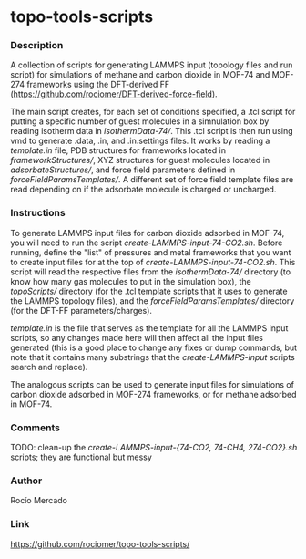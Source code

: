 # topo-tools-scripts

### Description
A collection of scripts for generating LAMMPS input 
(topology files and run script) for 
simulations of methane and carbon dioxide in MOF-74 and MOF-274 frameworks 
using the DFT-derived FF (https://github.com/rociomer/DFT-derived-force-field).

The main script creates, for each set
of conditions specified, a .tcl script for putting a specific number of guest 
molecules in a simnulation box by reading isotherm data in *isothermData-74/*.
This .tcl script is then run using vmd to generate .data, .in, and 
.in.settings files. It works by reading a *template.in* file, PDB structures 
for frameworks located in *frameworkStructures/*, XYZ structures for guest 
molecules located in *adsorbateStructures/*, and force field parameters 
defined in *forceFieldParamsTemplates/*. A different set of force field template 
files are read depending on if the adsorbate molecule is charged or uncharged. 

### Instructions
To generate LAMMPS input files for carbon dioxide adsorbed in MOF-74, you will
need to run the script *create-LAMMPS-input-74-CO2.sh*. 
Before running, define the "list" of pressures and metal frameworks that you 
want to create input files for at the top of *create-LAMMPS-input-74-CO2.sh*. 
This script will read the respective files from the *isothermData-74/* directory 
(to know how many gas molecules to put in the simulation box), the 
*topoScripts/* directory (for the .tcl template scripts that it uses to 
generate the LAMMPS topology files), and the
*forceFieldParamsTemplates/* directory (for the DFT-FF parameters/charges). 

*template.in* is the file that serves as the template for all the LAMMPS input 
scripts, so any changes made here will then affect all the input files generated 
(this is a good place to change any fixes or dump commands, but note that it
contains many substrings that the *create-LAMMPS-input* scripts search and
replace).

The analogous scripts can be used to generate input files for simulations of
carbon dioxide adsorbed in MOF-274 frameworks, or for methane adsorbed in 
MOF-74.

### Comments
TODO: clean-up the *create-LAMMPS-input-{74-CO2, 74-CH4, 274-CO2}.sh* scripts;
 they are functional but messy

### Author
Rocío Mercado

### Link
https://github.com/rociomer/topo-tools-scripts/
